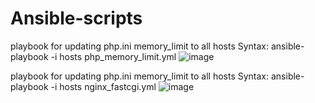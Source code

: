 # Ansible-scripts

playbook for updating php.ini memory_limit to all hosts
Syntax: ansible-playbook -i hosts php_memory_limit.yml
![image](https://user-images.githubusercontent.com/10601417/109453985-3e0e4780-7a8e-11eb-8f5f-30f6c89f4678.png)


playbook for updating php.ini memory_limit to all hosts
Syntax: ansible-playbook -i hosts nginx_fastcgi.yml
![image](https://user-images.githubusercontent.com/10601417/109454041-5aaa7f80-7a8e-11eb-8fa7-df97e8655dd0.png)
